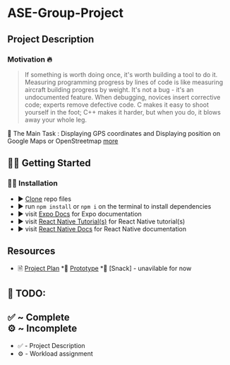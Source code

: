 # ASE-Group-Project
## Project Description
  ### Motivation 🔥
> If something is worth doing once, it's worth building a tool to do it. 
> Measuring programming progress by lines of code is like measuring aircraft building progress by weight. 
> It's not a bug - it's an undocumented feature. 
> When debugging, novices insert corrective code; experts remove defective code. 
> C makes it easy to shoot yourself in the foot; C++ makes it harder, but when you do, it blows away your whole leg.

🔨 The Main Task :  Displaying GPS coordinates and Displaying position on Google Maps or OpenStreetmap [more](http://users.sussex.ac.uk/~hh435/ase/task2.html)
 
## 🏋️‍♂️ Getting Started
   ### 🧑‍💻 Installation
  * ▶️ [Clone](https://github.com/georgewood749/ASE-Group-Project.git) repo files
  * ▶️ run ``npm install`` or ``npm i`` on the terminal to install dependencies
  * ▶️ visit [Expo Docs](https://docs.expo.dev/) for Expo documentation
  * ▶️ visit [React Native Tutorial(s)](https://reactnative.dev/docs/tutorial) for React Native tutorial(s)
  * ▶️ visit [React Native Docs](https://reactnative.dev/docs) for React Native documentation

## Resources
  * 🗎 [Project Plan](https://docs.google.com/document/d/1Usbg4svs-ktXkySsy2iZw_m6-oGI9zH6Pl2AX3vaeGY/edit)
  *🎨 [Prototype](https://www.figma.com/files/team/1029739667584098877/ASE-Project?fuid=834365827486728658)
  *🥨 [Snack] - unavilable for now

## 🚧 TODO:
  ✅ ~ Complete \
  ⚙️ ~ Incomplete
  ---
  * ✅ - Project Description
  * ⚙️ - Workload assignment
